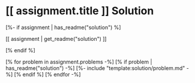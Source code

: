 # [[ assignment.title ]] Solution

[%- if assignment | has_readme("solution") %]

[[ assignment | get_readme("solution") ]]

[% endif %]

[% for problem in assignment.problems -%]
[% if problem | has_readme("solution") -%]
[%- include "template:solution/problem.md" -%]
[% endif %]
[% endfor -%]
